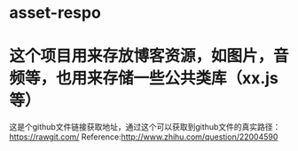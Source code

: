 # asset-respo
# 这个项目用来存放博客资源，如图片，音频等，也用来存储一些公共类库（xx.js等）
这是个github文件链接获取地址，通过这个可以获取到github文件的真实路径：
<https://rawgit.com/>
Reference:<http://www.zhihu.com/question/22004590>

